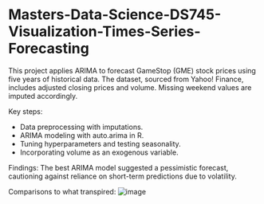 # Masters-Data-Science-DS745-Visualization-Times-Series-Forecasting

This project applies ARIMA to forecast GameStop (GME) stock prices using five years of historical data. The dataset, sourced from Yahoo! Finance, includes adjusted closing prices and volume. Missing weekend values are imputed accordingly.

Key steps:

- Data preprocessing with imputations.
- ARIMA modeling with auto.arima in R.
- Tuning hyperparameters and testing seasonality.
- Incorporating volume as an exogenous variable.

Findings: The best ARIMA model suggested a pessimistic forecast, cautioning against reliance on short-term predictions due to volatility.

Comparisons to what transpired:
![image](https://github.com/user-attachments/assets/cb6f9ad3-80b9-40b1-ab43-5a2243bb6170)
